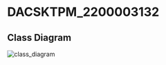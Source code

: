 ﻿# DACSKTPM_2200003132
## Class Diagram
![class_diagram](https://github.com/user-attachments/assets/7d3a1eef-d866-4f49-a2fe-88102e8ca0f7)
